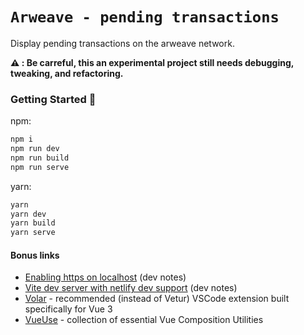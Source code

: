 # `Arweave - pending transactions`

Display pending transactions on the arweave network.

__⚠️ : Be carreful, this an experimental project still needs debugging, tweaking, and refactoring.__

### Getting Started 🚀

npm:
```sh
npm i
npm run dev
npm run build
npm run serve
```

yarn:
```sh
yarn
yarn dev
yarn build
yarn serve
```

#### Bonus links
- [Enabling https on localhost](https://github.com/web2033/vite-vue3-tailwind-starter/discussions/112) (dev notes)
- [Vite dev server with netlify dev support](https://github.com/web2033/vite-vue3-tailwind-starter/discussions/113) (dev notes)
- [Volar](https://marketplace.visualstudio.com/items?itemName=johnsoncodehk.volar) - recommended (instead of Vetur) VSCode extension built specifically for Vue 3
- [VueUse](https://vueuse.org/functions.html) - collection of essential Vue Composition Utilities